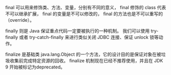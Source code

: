 final 可以用来修饰类、方法、变量，分别有不同的意义，
final 修饰的 class 代表不可以继承扩展，
final 的变量是不可以修改的，
final 的方法也是不可以重写的（override）。

finally 则是 Java 保证重点代码一定要被执行的一种机制。
我们可以使用 try-finally 或者 try-catch-finally 来进行类似关闭 JDBC 连接、保证 unlock 锁等动作。

finalize 是基础类 java.lang.Object 的一个方法，它的设计目的是保证对象在被垃圾收集前完成特定资源的回收。
finalize 机制现在已经不推荐使用，并且在 JDK 9 开始被标记为deprecated。